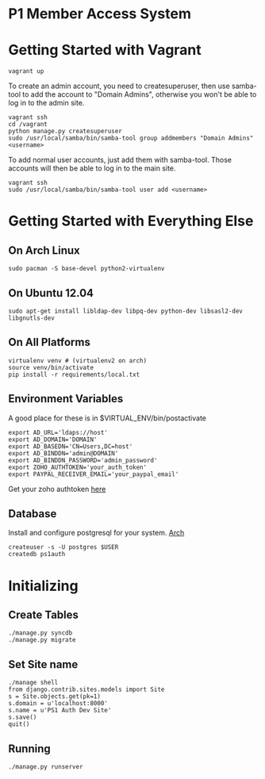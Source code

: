 P1 Member Access System
========================

Getting Started with Vagrant
===============

    vagrant up
    
To create an admin account, you need to createsuperuser, then use samba-tool to
add the account to "Domain Admins", otherwise you won't be able to log in to the admin site.

    vagrant ssh
    cd /vagrant
    python manage.py createsuperuser
    sudo /usr/local/samba/bin/samba-tool group addmembers "Domain Admins" <username>
    
To add normal user accounts, just add them with samba-tool. Those accounts will then be
able to log in to the main site.

    vagrant ssh
    sudo /usr/local/samba/bin/samba-tool user add <username>
    
Getting Started with Everything Else
===============

On Arch Linux
-------------

    sudo pacman -S base-devel python2-virtualenv

On Ubuntu 12.04
---------------

    sudo apt-get install libldap-dev libpq-dev python-dev libsasl2-dev libgnutls-dev

On All Platforms
----------------

    virtualenv venv # (virtualenv2 on arch)
    source venv/bin/activate
    pip install -r requirements/local.txt

Environment Variables
---------------------
A good place for these is in $VIRTUAL_ENV/bin/postactivate

    export AD_URL='ldaps://host'
    export AD_DOMAIN='DOMAIN'
    export AD_BASEDN='CN=Users,DC=host'
    export AD_BINDDN='admin@DOMAIN'
    export AD_BINDDN_PASSWORD='admin_password'
    export ZOHO_AUTHTOKEN='your_auth_token'
    export PAYPAL_RECEIVER_EMAIL='your_paypal_email'

    
Get your zoho authtoken [here](https://accounts.zoho.com/apiauthtoken/create?SCOPE=ZohoCRM/crmapi)

Database
--------

Install and configure postgresql for your system.
[Arch](https://wiki.archlinux.org/index.php/PostgreSQL)

    createuser -s -U postgres $USER
    createdb ps1auth



Initializing
============

Create Tables
-------------

    ./manage.py syncdb
    ./manage.py migrate

Set Site name
-------------

    ./manage shell
    from django.contrib.sites.models import Site
    s = Site.objects.get(pk=1)
    s.domain = u'localhost:8000'
    s.name = u'PS1 Auth Dev Site'
    s.save()
    quit()
    
Running
-------

    ./manage.py runserver

